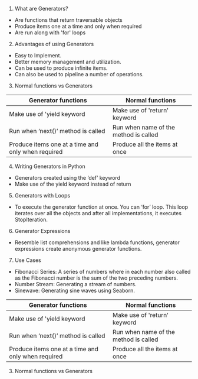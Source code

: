 1. What are Generators?
  * Are functions that return traversable objects
  * Produce items one at a time and only when required
  * Are run along with 'for' loops
  
  
2. Advantages of using Generators
  * Easy to Implement.
  * Better memory management and utilization.
  * Can be used to produce infinite items.
  * Can also be used to pipeline a number of operations.

3. Normal functions vs Generators

| Generator functions  | Normal functions |
| ------------- | ------------- |
| Make use of 'yield keyword  | Make use of 'return' keyword  |
| Run when ‘next()’ method is called  | Run when name of the method is called  |
| Produce items one at a time and only when required| Produce all the items at once|
  

4. Writing Generators in Python
  * Generators created using the ‘def’ keyword
  * Make use of the yield keyword instead of return


5. Generators with Loops
  * To execute the generator function at once. You can ‘for’ loop. This loop iterates over all the objects and after all implementations, it executes StopIteration.


6. Generator Expressions
  * Resemble list comprehensions and like lambda functions, generator expressions create anonymous generator functions.


7. Use Cases
  * Fibonacci Series: A series of numbers where in each number also called as the Fibonacci number is the sum of the two preceding numbers.
  * Number Stream: Generating a stream of numbers.
  * Sinewave: Generating sine waves using Seaborn.


| Generator functions  | Normal functions |
| ------------- | ------------- |
| Make use of 'yield keyword  | Make use of 'return' keyword  |
| Run when ‘next()’ method is called  | Run when name of the method is called  |
| Produce items one at a time and only when required| Produce all the items at once|

3. Normal functions vs Generators
